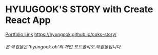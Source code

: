 # HYUUGOOK'S STORY with Create React App

[Portfolio Link](https://hyungook.github.io/ooks-story/)
https://hyungook.github.io/ooks-story/


###### 본 작업물은 'hyungook oh'의 개인 포트폴리오 작업물입니다.
